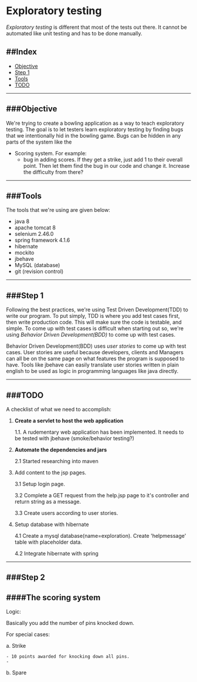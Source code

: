 Exploratory testing
===================

*Exploratory testing* is different that most of the tests out there. It cannot be automated like unit testing and has to be done manually.


##Index
-------
- [Objective](#objective)
- [Step 1](#step-1)
- [Tools](#tools)
- [TODO](#todo)

---

###Objective
------------

We're trying to create a bowling application as a way to teach exploratory testing. The goal is to let testers learn exploratory testing by finding bugs that we intentionally hid in the bowling game. Bugs can be hidden in any parts of the system like the

* Scoring system. For example:
	- bug in adding scores. If they get a strike, just add 1 to their overall point. Then let them find the bug in our code and change it. Increase the difficulty from there?


---


###Tools
--------
The tools that we're using are given below:
- java 8
- apache tomcat 8
- selenium 2.46.0
- spring framework 4.1.6
- hibernate 
- mockito 
- jbehave
- MySQL (database)
- git (revision control)


---


###Step 1
---------

Following the best practices, we're using Test Driven Development(TDD) to write our program. To put simply, TDD is where you add test cases first, then write production code. This will make sure the code is testable, and simple. To come up with test cases is difficult when starting out so, we're using *Behavior Driven Development(BDD)* to come up with test cases.
	
Behavior Driven Development(BDD) uses *user stories* to come up with test cases. User stories are useful because developers, clients and Managers can all be on the same page on what features the program is supposed to have. Tools like jbehave can easily translate user stories written in plain english to be used as logic in programming languages like java directly. 


---

###TODO
---------

A checklist of what we need to accomplish:

1. **Create a servlet to host the web application**

	1.1. A rudementary web application has been implemented. It needs to be tested with jbehave (smoke/behavior testing?)  


2. **Automate the dependencies and jars**  
	
	2.1 Started researching into maven  


3. Add content to the jsp pages.  
	
    3.1 Setup login page.

    3.2 Complete a GET request from the help.jsp page to it's controller and return string as a message.
    
    3.3 Create users according to user stories.  


4. Setup database with hibernate

    4.1 Create a mysql database(name=exploration). Create 'helpmessage' table 
        with placeholder data.  
        
    4.2 Integrate hibernate with spring
    

  
---


###Step 2
---------


####The scoring system
---

Logic:

Basically you add the number of pins knocked down.

For special cases:

a. Strike

	- 10 points awarded for knocking down all pins.
	- 
	
b. Spare
